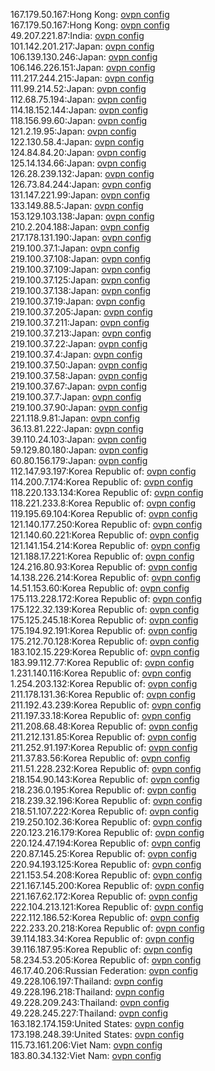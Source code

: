 167.179.50.167:Hong Kong: [ovpn config](vpn/167_179_50_167.ovpn)  
167.179.50.167:Hong Kong: [ovpn config](vpn/167_179_50_167.ovpn)  
49.207.221.87:India: [ovpn config](vpn/49_207_221_87.ovpn)  
101.142.201.217:Japan: [ovpn config](vpn/101_142_201_217.ovpn)  
106.139.130.246:Japan: [ovpn config](vpn/106_139_130_246.ovpn)  
106.146.226.151:Japan: [ovpn config](vpn/106_146_226_151.ovpn)  
111.217.244.215:Japan: [ovpn config](vpn/111_217_244_215.ovpn)  
111.99.214.52:Japan: [ovpn config](vpn/111_99_214_52.ovpn)  
112.68.75.194:Japan: [ovpn config](vpn/112_68_75_194.ovpn)  
114.18.152.144:Japan: [ovpn config](vpn/114_18_152_144.ovpn)  
118.156.99.60:Japan: [ovpn config](vpn/118_156_99_60.ovpn)  
121.2.19.95:Japan: [ovpn config](vpn/121_2_19_95.ovpn)  
122.130.58.4:Japan: [ovpn config](vpn/122_130_58_4.ovpn)  
124.84.84.20:Japan: [ovpn config](vpn/124_84_84_20.ovpn)  
125.14.134.66:Japan: [ovpn config](vpn/125_14_134_66.ovpn)  
126.28.239.132:Japan: [ovpn config](vpn/126_28_239_132.ovpn)  
126.73.84.244:Japan: [ovpn config](vpn/126_73_84_244.ovpn)  
131.147.221.99:Japan: [ovpn config](vpn/131_147_221_99.ovpn)  
133.149.88.5:Japan: [ovpn config](vpn/133_149_88_5.ovpn)  
153.129.103.138:Japan: [ovpn config](vpn/153_129_103_138.ovpn)  
210.2.204.188:Japan: [ovpn config](vpn/210_2_204_188.ovpn)  
217.178.131.190:Japan: [ovpn config](vpn/217_178_131_190.ovpn)  
219.100.37.1:Japan: [ovpn config](vpn/219_100_37_1.ovpn)  
219.100.37.108:Japan: [ovpn config](vpn/219_100_37_108.ovpn)  
219.100.37.109:Japan: [ovpn config](vpn/219_100_37_109.ovpn)  
219.100.37.125:Japan: [ovpn config](vpn/219_100_37_125.ovpn)  
219.100.37.138:Japan: [ovpn config](vpn/219_100_37_138.ovpn)  
219.100.37.19:Japan: [ovpn config](vpn/219_100_37_19.ovpn)  
219.100.37.205:Japan: [ovpn config](vpn/219_100_37_205.ovpn)  
219.100.37.211:Japan: [ovpn config](vpn/219_100_37_211.ovpn)  
219.100.37.213:Japan: [ovpn config](vpn/219_100_37_213.ovpn)  
219.100.37.22:Japan: [ovpn config](vpn/219_100_37_22.ovpn)  
219.100.37.4:Japan: [ovpn config](vpn/219_100_37_4.ovpn)  
219.100.37.50:Japan: [ovpn config](vpn/219_100_37_50.ovpn)  
219.100.37.58:Japan: [ovpn config](vpn/219_100_37_58.ovpn)  
219.100.37.67:Japan: [ovpn config](vpn/219_100_37_67.ovpn)  
219.100.37.7:Japan: [ovpn config](vpn/219_100_37_7.ovpn)  
219.100.37.90:Japan: [ovpn config](vpn/219_100_37_90.ovpn)  
221.118.9.81:Japan: [ovpn config](vpn/221_118_9_81.ovpn)  
36.13.81.222:Japan: [ovpn config](vpn/36_13_81_222.ovpn)  
39.110.24.103:Japan: [ovpn config](vpn/39_110_24_103.ovpn)  
59.129.80.180:Japan: [ovpn config](vpn/59_129_80_180.ovpn)  
60.80.156.179:Japan: [ovpn config](vpn/60_80_156_179.ovpn)  
112.147.93.197:Korea Republic of: [ovpn config](vpn/112_147_93_197.ovpn)  
114.200.7.174:Korea Republic of: [ovpn config](vpn/114_200_7_174.ovpn)  
118.220.133.134:Korea Republic of: [ovpn config](vpn/118_220_133_134.ovpn)  
118.221.233.8:Korea Republic of: [ovpn config](vpn/118_221_233_8.ovpn)  
119.195.69.104:Korea Republic of: [ovpn config](vpn/119_195_69_104.ovpn)  
121.140.177.250:Korea Republic of: [ovpn config](vpn/121_140_177_250.ovpn)  
121.140.60.221:Korea Republic of: [ovpn config](vpn/121_140_60_221.ovpn)  
121.141.154.214:Korea Republic of: [ovpn config](vpn/121_141_154_214.ovpn)  
121.188.17.221:Korea Republic of: [ovpn config](vpn/121_188_17_221.ovpn)  
124.216.80.93:Korea Republic of: [ovpn config](vpn/124_216_80_93.ovpn)  
14.138.226.214:Korea Republic of: [ovpn config](vpn/14_138_226_214.ovpn)  
14.51.153.60:Korea Republic of: [ovpn config](vpn/14_51_153_60.ovpn)  
175.113.228.172:Korea Republic of: [ovpn config](vpn/175_113_228_172.ovpn)  
175.122.32.139:Korea Republic of: [ovpn config](vpn/175_122_32_139.ovpn)  
175.125.245.18:Korea Republic of: [ovpn config](vpn/175_125_245_18.ovpn)  
175.194.92.191:Korea Republic of: [ovpn config](vpn/175_194_92_191.ovpn)  
175.212.70.128:Korea Republic of: [ovpn config](vpn/175_212_70_128.ovpn)  
183.102.15.229:Korea Republic of: [ovpn config](vpn/183_102_15_229.ovpn)  
183.99.112.77:Korea Republic of: [ovpn config](vpn/183_99_112_77.ovpn)  
1.231.140.116:Korea Republic of: [ovpn config](vpn/1_231_140_116.ovpn)  
1.254.203.132:Korea Republic of: [ovpn config](vpn/1_254_203_132.ovpn)  
211.178.131.36:Korea Republic of: [ovpn config](vpn/211_178_131_36.ovpn)  
211.192.43.239:Korea Republic of: [ovpn config](vpn/211_192_43_239.ovpn)  
211.197.33.18:Korea Republic of: [ovpn config](vpn/211_197_33_18.ovpn)  
211.208.68.48:Korea Republic of: [ovpn config](vpn/211_208_68_48.ovpn)  
211.212.131.85:Korea Republic of: [ovpn config](vpn/211_212_131_85.ovpn)  
211.252.91.197:Korea Republic of: [ovpn config](vpn/211_252_91_197.ovpn)  
211.37.83.56:Korea Republic of: [ovpn config](vpn/211_37_83_56.ovpn)  
211.51.228.232:Korea Republic of: [ovpn config](vpn/211_51_228_232.ovpn)  
218.154.90.143:Korea Republic of: [ovpn config](vpn/218_154_90_143.ovpn)  
218.236.0.195:Korea Republic of: [ovpn config](vpn/218_236_0_195.ovpn)  
218.239.32.196:Korea Republic of: [ovpn config](vpn/218_239_32_196.ovpn)  
218.51.107.222:Korea Republic of: [ovpn config](vpn/218_51_107_222.ovpn)  
219.250.102.36:Korea Republic of: [ovpn config](vpn/219_250_102_36.ovpn)  
220.123.216.179:Korea Republic of: [ovpn config](vpn/220_123_216_179.ovpn)  
220.124.47.194:Korea Republic of: [ovpn config](vpn/220_124_47_194.ovpn)  
220.87.145.25:Korea Republic of: [ovpn config](vpn/220_87_145_25.ovpn)  
220.94.193.125:Korea Republic of: [ovpn config](vpn/220_94_193_125.ovpn)  
221.153.54.208:Korea Republic of: [ovpn config](vpn/221_153_54_208.ovpn)  
221.167.145.200:Korea Republic of: [ovpn config](vpn/221_167_145_200.ovpn)  
221.167.62.172:Korea Republic of: [ovpn config](vpn/221_167_62_172.ovpn)  
222.104.213.121:Korea Republic of: [ovpn config](vpn/222_104_213_121.ovpn)  
222.112.186.52:Korea Republic of: [ovpn config](vpn/222_112_186_52.ovpn)  
222.233.20.218:Korea Republic of: [ovpn config](vpn/222_233_20_218.ovpn)  
39.114.183.34:Korea Republic of: [ovpn config](vpn/39_114_183_34.ovpn)  
39.116.187.95:Korea Republic of: [ovpn config](vpn/39_116_187_95.ovpn)  
58.234.53.205:Korea Republic of: [ovpn config](vpn/58_234_53_205.ovpn)  
46.17.40.206:Russian Federation: [ovpn config](vpn/46_17_40_206.ovpn)  
49.228.106.197:Thailand: [ovpn config](vpn/49_228_106_197.ovpn)  
49.228.196.218:Thailand: [ovpn config](vpn/49_228_196_218.ovpn)  
49.228.209.243:Thailand: [ovpn config](vpn/49_228_209_243.ovpn)  
49.228.245.227:Thailand: [ovpn config](vpn/49_228_245_227.ovpn)  
163.182.174.159:United States: [ovpn config](vpn/163_182_174_159.ovpn)  
173.198.248.39:United States: [ovpn config](vpn/173_198_248_39.ovpn)  
115.73.161.206:Viet Nam: [ovpn config](vpn/115_73_161_206.ovpn)  
183.80.34.132:Viet Nam: [ovpn config](vpn/183_80_34_132.ovpn)  
